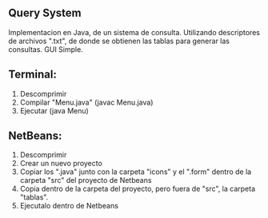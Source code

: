 Query System
--------------------
Implementacion en Java, de un sistema de consulta. Utilizando descriptores de archivos ".txt",
de donde se obtienen las tablas para generar las consultas. GUI Simple.

Terminal:
-----------------------
1. Descomprimir
2. Compilar "Menu.java" (javac Menu.java)
3. Ejecutar (java Menu)

NetBeans:
---------------------
1. Descomprimir 
2. Crear un nuevo proyecto
3. Copiar los ".java" junto con la carpeta "icons" y el ".form" dentro de la carpeta "src" del proyecto de Netbeans
4. Copia dentro de la carpeta del proyecto, pero fuera de "src", la carpeta "tablas".
5. Ejecutalo dentro de Netbeans
